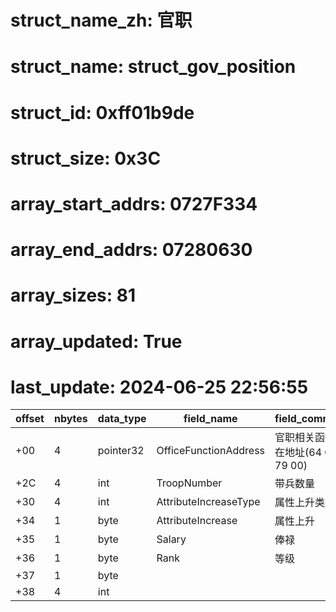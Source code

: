 # struct_name_zh: 官职
# struct_name: struct_gov_position
# struct_id: 0xff01b9de
# struct_size: 0x3C
# array_start_addrs: 0727F334
# array_end_addrs: 07280630
# array_sizes: 81
# array_updated: True
# last_update: 2024-06-25 22:56:55

| offset | nbytes | data_type | field_name            | field_comment                     |
| ------ | ------ | --------- | --------------------- | --------------------------------- |
| +00    | 4      | pointer32 | OfficeFunctionAddress | 官职相关函数所在地址(64 C8 79 00) |
| +2C    | 4      | int       | TroopNumber           | 带兵数量                          |
| +30    | 4      | int       | AttributeIncreaseType | 属性上升类型                      |
| +34    | 1      | byte      | AttributeIncrease     | 属性上升                          |
| +35    | 1      | byte      | Salary                | 俸禄                              |
| +36    | 1      | byte      | Rank                  | 等级                              |
| +37    | 1      | byte      |                       |                                   |
| +38    | 4      | int       |                       |                                   |

